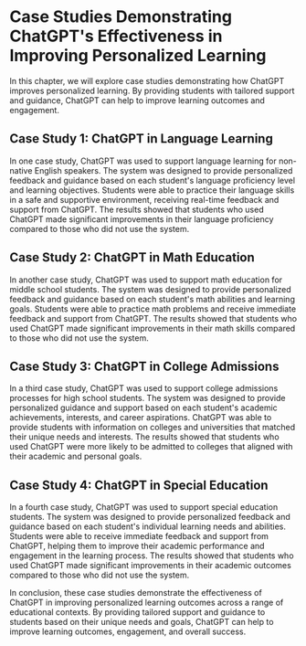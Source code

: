 Case Studies Demonstrating ChatGPT's Effectiveness in Improving Personalized Learning
============================================================================================================================================

In this chapter, we will explore case studies demonstrating how ChatGPT improves personalized learning. By providing students with tailored support and guidance, ChatGPT can help to improve learning outcomes and engagement.

Case Study 1: ChatGPT in Language Learning
------------------------------------------

In one case study, ChatGPT was used to support language learning for non-native English speakers. The system was designed to provide personalized feedback and guidance based on each student's language proficiency level and learning objectives. Students were able to practice their language skills in a safe and supportive environment, receiving real-time feedback and support from ChatGPT. The results showed that students who used ChatGPT made significant improvements in their language proficiency compared to those who did not use the system.

Case Study 2: ChatGPT in Math Education
---------------------------------------

In another case study, ChatGPT was used to support math education for middle school students. The system was designed to provide personalized feedback and guidance based on each student's math abilities and learning goals. Students were able to practice math problems and receive immediate feedback and support from ChatGPT. The results showed that students who used ChatGPT made significant improvements in their math skills compared to those who did not use the system.

Case Study 3: ChatGPT in College Admissions
-------------------------------------------

In a third case study, ChatGPT was used to support college admissions processes for high school students. The system was designed to provide personalized guidance and support based on each student's academic achievements, interests, and career aspirations. ChatGPT was able to provide students with information on colleges and universities that matched their unique needs and interests. The results showed that students who used ChatGPT were more likely to be admitted to colleges that aligned with their academic and personal goals.

Case Study 4: ChatGPT in Special Education
------------------------------------------

In a fourth case study, ChatGPT was used to support special education students. The system was designed to provide personalized feedback and guidance based on each student's individual learning needs and abilities. Students were able to receive immediate feedback and support from ChatGPT, helping them to improve their academic performance and engagement in the learning process. The results showed that students who used ChatGPT made significant improvements in their academic outcomes compared to those who did not use the system.

In conclusion, these case studies demonstrate the effectiveness of ChatGPT in improving personalized learning outcomes across a range of educational contexts. By providing tailored support and guidance to students based on their unique needs and goals, ChatGPT can help to improve learning outcomes, engagement, and overall success.


